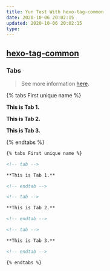 ```yaml
---
title: Yun Test With hexo-tag-common
date: 2020-10-06 20:02:15
updated: 2020-10-06 20:02:15
type:
---
```


## [hexo-tag-common](https://github.com/YunYouJun/hexo-tag-common)

### Tabs

> See more information [here](https://theme-next.js.org/docs/tag-plugins/tabs.html).

{% tabs First unique name %}

<!-- tab First unique name 1 @ri:home-4-line -->

**This is Tab 1.**

<!-- endtab -->

<!-- tab Icon Test @ri:cloud-line -->

**This is Tab 2.**

<!-- endtab -->

<!-- tab -->

**This is Tab 3.**

<!-- endtab -->

{% endtabs %}

```md
{% tabs First unique name %}

<!-- tab -->

**This is Tab 1.**

<!-- endtab -->

<!-- tab -->

**This is Tab 2.**

<!-- endtab -->

<!-- tab -->

**This is Tab 3.**

<!-- endtab -->

{% endtabs %}
```
